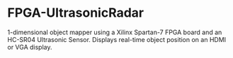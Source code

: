 # FPGA-UltrasonicRadar
1-dimensional object mapper using a Xilinx Spartan-7 FPGA board and an HC-SR04 Ultrasonic Sensor. Displays real-time object position on an HDMI or VGA display.
